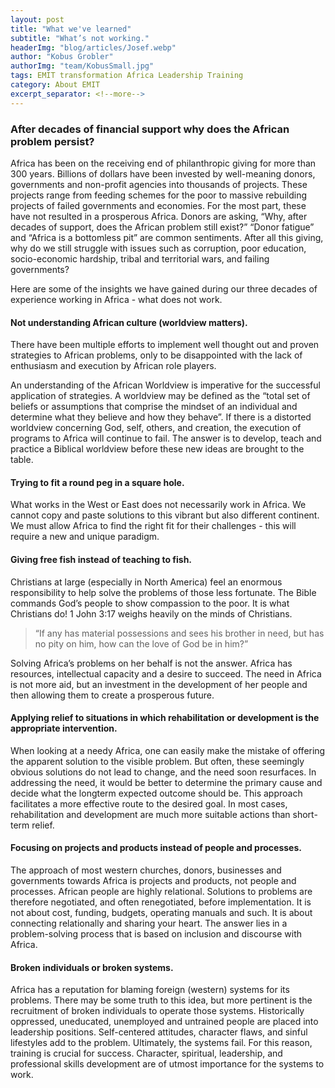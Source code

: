```yaml
---
layout: post
title: "What we've learned"
subtitle: "What’s not working."
headerImg: "blog/articles/Josef.webp"
author: "Kobus Grobler"
authorImg: "team/KobusSmall.jpg"
tags: EMIT transformation Africa Leadership Training
category: About EMIT
excerpt_separator: <!--more-->
---
```


### After decades of financial support why does the African problem persist?

Africa has been on the receiving end of philanthropic giving for more than 300 years. Billions of dollars have been invested by well-meaning donors, governments and non-profit agencies into thousands of projects. These projects range from feeding schemes for the poor to massive rebuilding projects of failed governments and economies. <!--more--> For the most part, these have not resulted in a prosperous Africa. Donors are asking, “Why, after decades of support, does the African problem still exist?” “Donor fatigue” and “Africa is a bottomless pit” are common sentiments. After all this giving, why do we still struggle with issues such as corruption, poor education, socio-economic hardship, tribal and territorial wars, and failing governments?

Here are some of the insights we have gained during our three decades of experience working in Africa - what does not work.

#### Not understanding African culture (worldview matters).
There have been multiple efforts to implement well thought out and proven strategies to African problems, only to be disappointed with the lack of enthusiasm and execution by African role players.

An understanding of the African Worldview is imperative for the successful application of strategies. A worldview may be defined as the “total set of beliefs or assumptions that comprise the mindset of an individual and determine what they believe and how they behave”. If there is a distorted worldview concerning God, self, others, and creation, the execution of programs to Africa will continue to fail. The answer is to develop, teach and practice a Biblical worldview before these new ideas are brought to the table.

#### Trying to fit a round peg in a square hole.
What works in the West or East does not necessarily work in Africa. We cannot copy and paste solutions to this vibrant but also different continent. We must allow Africa to find the right fit for their challenges - this will require a new and unique paradigm.

#### Giving free fish instead of teaching to fish.
Christians at large (especially in North America) feel an enormous responsibility to help solve the problems of those less fortunate. The Bible commands God’s people to show compassion to the poor. It is what Christians do! 1 John 3:17 weighs heavily on the minds of Christians.

> “If any has material possessions and sees his brother in need, but has no pity on him, how can the love of God be in him?”

Solving Africa’s problems on her behalf is not the answer. Africa has resources, intellectual capacity and a desire to succeed. The need in Africa is not more aid, but an investment in the development of her people and then allowing them to create a prosperous future.

#### Applying relief to situations in which rehabilitation or development is the appropriate intervention.
When looking at a needy Africa, one can easily make the mistake of offering the apparent solution to the visible problem. But often, these seemingly obvious solutions do not lead to change, and the need soon resurfaces. In addressing the need, it would be better to determine the primary cause and decide what the longterm expected outcome should be. This approach facilitates a more effective route to the desired goal. In most cases, rehabilitation and development are much more suitable actions than short-term relief.

#### Focusing on projects and products instead of people and processes.
The approach of most western churches, donors, businesses and governments towards Africa is projects and products, not people and processes. African people are highly relational. Solutions to problems are therefore negotiated, and often renegotiated, before implementation. It is not about cost, funding, budgets, operating manuals and such. It is about connecting relationally and sharing your heart. The answer lies in a problem-solving process that is based on inclusion and discourse with Africa.

#### Broken individuals or broken systems.
Africa has a reputation for blaming foreign (western) systems for its problems. There may be some truth to this idea, but more pertinent is the recruitment of broken individuals to operate those systems. Historically oppressed, uneducated, unemployed and untrained people are placed into leadership positions. Self-centered attitudes, character flaws, and sinful lifestyles add to the problem. Ultimately, the systems fail. For this reason, training is crucial for success. Character, spiritual, leadership, and professional skills development are of utmost importance for the systems to work.